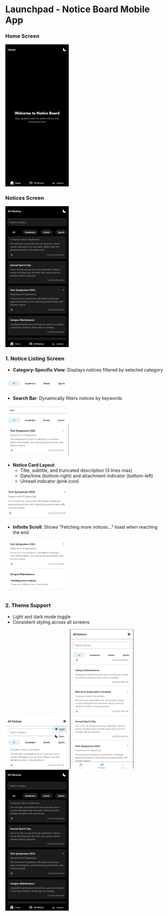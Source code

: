 # Launchpad - Notice Board Mobile App


### Home Screen
<img src="screenshots/home.png" width="200" alt="Home Screen">

### Notices Screen
<img src="screenshots/dark.png" width="200" alt="Notices Screen">


### 1. Notice Listing Screen
- **Category-Specific View**: Displays notices filtered by selected category

<img src="screenshots/category.png" width="200" alt="categories">

- **Search Bar**: Dynamically filters notices by keywords

<img src="screenshots/search.png" width="200" alt="search">

- **Notice Card Layout**:
  - Title, subtitle, and truncated description (3 lines max)
  - Date/time (bottom-right) and attachment indicator (bottom-left)
  - Unread indicator (pink icon)

<img src="screenshots/notice.png" width="200" alt="notice">

- **Infinite Scroll**: Shows "Fetching more notices…" toast when reaching the end

<img src="screenshots/toast.png" width="200" alt="notice">



### 2. Theme Support
- Light and dark mode toggle
- Consistent styling across all screens

<img src="screenshots/theme.png" width="200" alt="notice">
<img src="screenshots/notices.png" width="200" alt="notice">
<img src="screenshots/dark.png" width="200" alt="notice">


